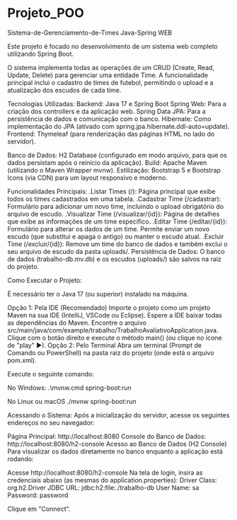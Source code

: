 # Projeto_POO

Sistema-de-Gerenciamento-de-Times
Java-Spring WEB

Este projeto é focado no desenvolvimento de um sistema web completo utilizando Spring Boot.

O sistema implementa todas as operações de um CRUD (Create, Read, Update, Delete) para gerenciar uma entidade Time. A funcionalidade principal inclui o cadastro de times de futebol, permitindo o upload e a atualização dos escudos de cada time.

Tecnologias Utilizadas:
Backend: Java 17 e Spring Boot
Spring Web: Para a criação dos controllers e da aplicação web.
Spring Data JPA: Para a persistência de dados e comunicação com o banco.
Hibernate: Como implementação do JPA (ativado com spring.jpa.hibernate.ddl-auto=update).
Frontend: Thymeleaf (para renderização das páginas HTML no lado do servidor).

Banco de Dados: H2 Database (configurado em modo arquivo, para que os dados persistam após o reinício da aplicação).
Build: Apache Maven (utilizando o Maven Wrapper mvnw).
Estilização: Bootstrap 5 e Bootstrap Icons (via CDN) para um layout responsivo e moderno.

Funcionalidades Principais:
.Listar Times (/): Página principal que exibe todos os times cadastrados em uma tabela.
.Cadastrar Time (/cadastrar): Formulário para adicionar um novo time, incluindo o upload obrigatório do arquivo de escudo.
.Visualizar Time (/visualizar/{id}): Página de detalhes que exibe as informações de um time específico.
.Editar Time (/editar/{id}): Formulário para alterar os dados de um time. Permite enviar um novo escudo (que substitui e apaga o antigo) ou manter o escudo atual.
.Excluir Time (/excluir/{id}): Remove um time do banco de dados e também exclui o seu arquivo de escudo da pasta uploads/.
Persistência de Dados: O banco de dados (trabalho-db.mv.db) e os escudos (uploads/) são salvos na raiz do projeto.

Como Executar o Projeto:

É necessário ter o Java 17 (ou superior) instalado na máquina.

Opção 1: Pela IDE (Recomendado)
Importe o projeto como um projeto Maven na sua IDE (IntelliJ, VSCode ou Eclipse).
Espere a IDE baixar todas as dependências do Maven.
Encontre o arquivo src/main/java/com/example/trabalho/TrabalhoAvaliativoApplication.java.
Clique com o botão direito e execute o método main() (ou clique no ícone de "play" ▶).
Opção 2: Pelo Terminal
Abra um terminal (Prompt de Comando ou PowerShell) na pasta raiz do projeto (onde está o arquivo pom.xml).

Execute o seguinte comando:

No Windows:
.\mvnw.cmd spring-boot:run

No Linux ou macOS
./mvnw spring-boot:run

Acessando o Sistema:
Após a inicialização do servidor, acesse os seguintes endereços no seu navegador:

Página Principal: http://localhost:8080
Console do Banco de Dados: http://localhost:8080/h2-console
Acesso ao Banco de Dados (H2 Console)
Para visualizar os dados diretamente no banco enquanto a aplicação está rodando:

Acesse http://localhost:8080/h2-console
Na tela de login, insira as credenciais abaixo (as mesmas do application.properties):
Driver Class: org.h2.Driver
JDBC URL: jdbc:h2:file:./trabalho-db
User Name: sa
Password: password

Clique em "Connect".
